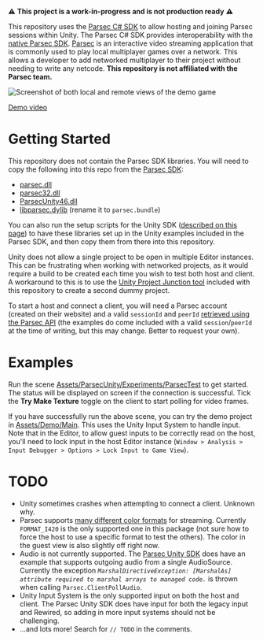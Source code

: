 :warning: **This project is a work-in-progress and is not production ready** :warning:

This repository uses the [Parsec C# SDK](https://github.com/parsec-cloud/parsec-sdk) to allow hosting and joining Parsec sessions within Unity. The Parsec C# SDK provides interoperability with the [native Parsec SDK](https://parsecgaming.com/docs/sdk/). [Parsec](https://parsecgaming.com/) is an interactive video streaming application that is commonly used to play local multiplayer games over a network. This allows a developer to add networked multiplayer to their project without needing to write any netcode. **This repository is not affiliated with the Parsec team.**

![Screenshot of both local and remote views of the demo game](https://i.imgur.com/TBphcwK.png)

[Demo video](https://gfycat.com/specificuncomfortableargentinehornedfrog)

# Getting Started

This repository does not contain the Parsec SDK libraries. You will need to copy the following into this repo from the [Parsec SDK](https://github.com/parsec-cloud/parsec-sdk):
- [parsec.dll](https://github.com/parsec-cloud/parsec-sdk/blob/master/sdk/windows/parsec.dll)
- [parsec32.dll](https://github.com/parsec-cloud/parsec-sdk/blob/master/sdk/windows/parsec32.dll)
- [ParsecUnity46.dll](https://github.com/parsec-cloud/parsec-sdk/blob/master/sdk/ParsecUnity/ParsecUnity46.dll)
- [libparsec.dylib](https://github.com/parsec-cloud/parsec-sdk/blob/master/sdk/macos/libparsec.dylib) (rename it to `parsec.bundle`)

You can also run the setup scripts for the Unity SDK ([described on this page](https://github.com/parsec-cloud/parsec-sdk/tree/master/sdk/ParsecUnity)) to have these libraries set up in the Unity examples included in the Parsec SDK, and then copy them from there into this repository.

Unity does not allow a single project to be open in multiple Editor instances. This can be frustrating when working with networked projects, as it would require a build to be created each time you wish to test both host and client. A workaround to this is to use the [Unity Project Junction tool](https://gist.github.com/IronWarrior/005f649e443bf51b656729231d0b8af4) included with this repository to create a second dummy project.

To start a host and connect a client, you will need a Parsec account (created on their website) and a valid `sessionId` and `peerId` [retrieved using the Parsec API](https://github.com/parsec-cloud/parsec-sdk/tree/master/api/personal) (the examples do come included with a valid `session`/`peerId` at the time of writing, but this may change. Better to request your own).

# Examples

Run the scene [Assets/ParsecUnity/Experiments/ParsecTest](Assets/ParsecUnity/Experiments/ParsecTest.unity) to get started. The status will be displayed on screen if the connection is successful. Tick the **Try Make Texture** toggle on the client to start polling for video frames.

If you have successfully run the above scene, you can try the demo project in [Assets/Demo/Main](Assets/Demo/Main.unity). This uses the Unity Input System to handle input. Note that in the Editor, to allow guest inputs to be correctly read on the host, you'll need to lock input in the host Editor instance (`Window > Analysis > Input Debugger > Options > Lock Input to Game View`).

# TODO

- Unity sometimes crashes when attempting to connect a client. Unknown why.
- Parsec supports [many different color formats](https://parsecgaming.com/docs/sdk/enum/ParsecColorFormat/) for streaming. Currently `FORMAT_I420` is the only supported one in this package (not sure how to force the host to use a specific format to test the others). The color in the guest view is also slightly off right now.
- Audio is not currently supported. The [Parsec Unity SDK](https://github.com/parsec-cloud/parsec-sdk/tree/master/sdk/ParsecUnity) does have an example that supports outgoing audio from a single AudioSource. Currently the exception *`MarshalDirectiveException: [MarshalAs] attribute required to marshal arrays to managed code.`* is thrown when calling `Parsec.ClientPollAudio`.
- Unity Input System is the only supported input on both the host and client. The Parsec Unity SDK does have input for both the legacy input and Rewired, so adding in more input systems should not be challenging.
- ...and lots more! Search for `// TODO` in the comments.
